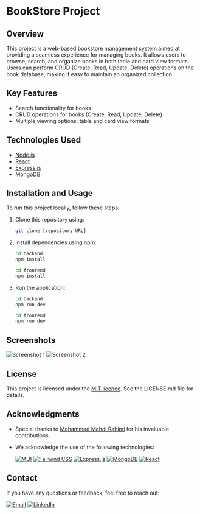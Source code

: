 # BookStore Project

## Overview
This project is a web-based bookstore management system aimed at providing a seamless experience for managing books. It allows users to browse, search, and organize books in both table and card view formats. Users can perform CRUD (Create, Read, Update, Delete) operations on the book database, making it easy to maintain an organized collection.

## Key Features
- Search functionality for books
- CRUD operations for books (Create, Read, Update, Delete)
- Multiple viewing options: table and card view formats

## Technologies Used
- [Node.js](https://nodejs.org/)
- [React](https://react.dev/)
- [Express.js](https://expressjs.com/)
- [MongoDB](https://www.mongodb.com/)

## Installation and Usage
To run this project locally, follow these steps:
1. Clone this repository using:
   
   ```bash
   git clone [repository URL]
2. Install dependencies using npm:
   
   ```bash
   cd backend
   npm install

   cd frontend
   npm install
3. Run the application:
   
   ```bash
   cd backend
   npm run dev

   cd frontend
   npm run dev
   
## Screenshots
![Screenshot 1](link_to_screenshot_1)
![Screenshot 2](link_to_screenshot_2)

## License
This project is licensed under the [MIT licence](https://opensource.org/license/mit/). See the LICENSE.md file for details.

## Acknowledgments
- Special thanks to [Mohammad Mahdi Rahimi](https://github.com/Mohammad-M-Rahimi) for his invaluable contributions.
- We acknowledge the use of the following technologies:

  [![MUI](https://img.shields.io/badge/Mui-gray?style=flat-square&logo=mui)](https://tailwindcss.com/)
  [![Tailwind CSS](https://img.shields.io/badge/Tailwind%20CSS-gray?style=flat-square&logo=tailwind-css)](https://tailwindcss.com/)
  [![Express.js](https://img.shields.io/badge/Express.js-gray?style=flat-square&logo=express)](https://expressjs.com/)
  [![MongoDB](https://img.shields.io/badge/MongoDB-gray?style=flat-square&logo=mongodb)](https://www.mongodb.com/)
  [![React](https://img.shields.io/badge/React-gray?style=flat-square&logo=react)](https://www.React.dev/)
  
## Contact
If you have any questions or feedback, feel free to reach out:

[![Email](https://img.shields.io/badge/Gmail-red?style=flat-square&logo=gmail)](mailto:draxsis.1995@gmail.com)
[![LinkedIn](https://img.shields.io/badge/LinkedIn-blue?style=flat-square&logo=linkedin)](https://www.linkedin.com/in/mostafa-koolabadi)
